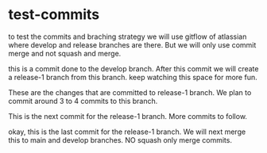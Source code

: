 # test-commits
to test the commits and braching strategy
we will use gitflow of atlassian where develop and release branches are there. But we will only use commit merge and not squash and merge.

this is a commit done to the develop branch. After this commit we will create a release-1 branch from this branch. keep watching this space for more fun. 

These are the changes that are committed to release-1 branch. We plan to commit around 3 to 4 commits to this branch. 

This is the next commit for the release-1 branch. More commits to follow. 

okay, this is the last commit for the release-1 branch. We will next merge this to main and develop branches. NO squash only merge commits. 
